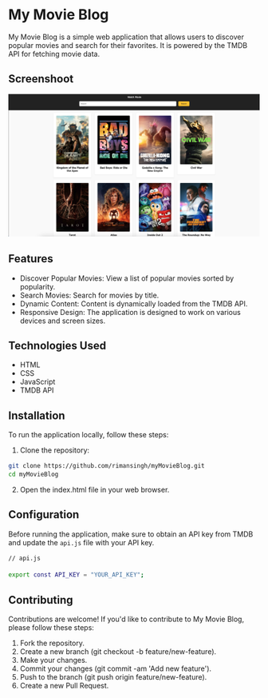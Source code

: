 # My Movie Blog

My Movie Blog is a simple web application that allows users to discover popular movies and search for their favorites. It is powered by the TMDB API for fetching movie data.

## Screenshoot
![Movies Sample](https://github.com/rimansingh/myMovieBlog/blob/main/images/sample.png)

## Features

- Discover Popular Movies: View a list of popular movies sorted by popularity.
- Search Movies: Search for movies by title.
- Dynamic Content: Content is dynamically loaded from the TMDB API.
- Responsive Design: The application is designed to work on various devices and screen sizes.

## Technologies Used

- HTML
- CSS
- JavaScript
- TMDB API

## Installation

To run the application locally, follow these steps:

1. Clone the repository:

```bash
git clone https://github.com/rimansingh/myMovieBlog.git
cd myMovieBlog
```
    
2. Open the index.html file in your web browser.

## Configuration

Before running the application, make sure to obtain an API key from TMDB and update the `api.js` file with your API key.

```bash
// api.js

export const API_KEY = "YOUR_API_KEY";
```

## Contributing

Contributions are welcome! If you'd like to contribute to My Movie Blog, please follow these steps:

1. Fork the repository.
2. Create a new branch (git checkout -b feature/new-feature).
3. Make your changes.
4. Commit your changes (git commit -am 'Add new feature').
5. Push to the branch (git push origin feature/new-feature).
6. Create a new Pull Request.
